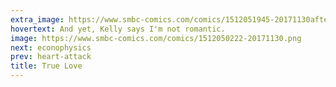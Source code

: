 ```yaml
---
extra_image: https://www.smbc-comics.com/comics/1512051945-20171130after.png
hovertext: And yet, Kelly says I'm not romantic.
image: https://www.smbc-comics.com/comics/1512050222-20171130.png
next: econophysics
prev: heart-attack
title: True Love
---
```

